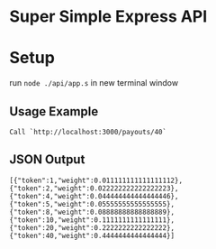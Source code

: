 # Super Simple Express API

# Setup
run `node ./api/app.s` in new terminal window

## Usage Example

    Call `http://localhost:3000/payouts/40`

## JSON Output

    [{"token":1,"weight":0.011111111111111112},
    {"token":2,"weight":0.022222222222222223},
    {"token":4,"weight":0.044444444444444446},
    {"token":5,"weight":0.05555555555555555},
    {"token":8,"weight":0.08888888888888889},
    {"token":10,"weight":0.1111111111111111},
    {"token":20,"weight":0.2222222222222222},
    {"token":40,"weight":0.4444444444444444}]